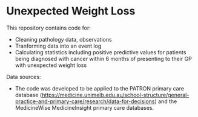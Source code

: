 # Unexpected Weight Loss

This repository contains code for:
- Cleaning pathology data, observations
- Tranforming data into an event log
- Calculating statistics including positive predictive values for patients being diagnosed with cancer within 6 months of presenting to their GP with unexpected weight loss

Data sources:
- The code was developed to be applied to the PATRON primary care database (https://medicine.unimelb.edu.au/school-structure/general-practice-and-primary-care/research/data-for-decisions) and the MedicineWise MedicineInsight primary care databases.
